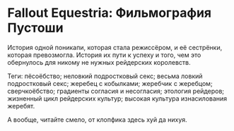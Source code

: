 # Fallout Equestria: Фильмография Пустоши

История одной поникапи, которая стала режиссёром, и её сестрёнки, которая превозмогла. История их пути к успеху и того, чем это обернулось для никому не нужных рейдерских королевств.

Теги:
пёсоёбство; неловкий подростковый секс; весьма ловкий подростковый секс; жеребец с кобылками; жеребчик с жеребцом; сверчкоёбство; градиенты согласия и несогласия; этология рейдеров; жизненный цикл рейдерских культур; высокая культура изнасилования жеребят.

А вообще, читайте смело, от клопфика здесь хуй да нихуя.
